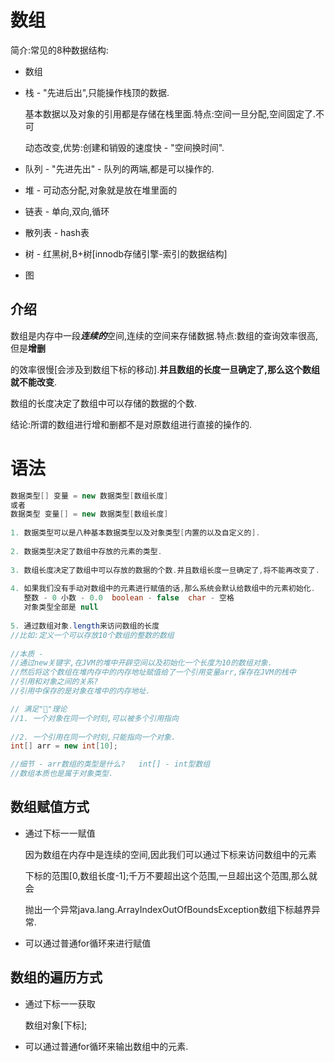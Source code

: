 # 数组

简介:常见的8种数据结构:

* 数组

* 栈 - "先进后出",只能操作栈顶的数据.

  基本数据以及对象的引用都是存储在栈里面.特点:空间一旦分配,空间固定了.不可

  动态改变,优势:创建和销毁的速度快 - "空间换时间".

* 队列 - "先进先出" - 队列的两端,都是可以操作的.

* 堆 - 可动态分配,对象就是放在堆里面的

* 链表 - 单向,双向,循环

* 散列表 - hash表

* 树 - 红黑树,B+树[innodb存储引擎-索引的数据结构]

* 图



## 介绍

数组是内存中一段***连续的***空间,连续的空间来存储数据.特点:数组的查询效率很高,但是**增删**

的效率很慢[会涉及到数组下标的移动].**并且数组的长度一旦确定了,那么这个数组就不能改变**.

数组的长度决定了数组中可以存储的数据的个数.

结论:所谓的数组进行增和删都不是对原数组进行直接的操作的.



# 语法

~~~java
数据类型[] 变量 = new 数据类型[数组长度]
或者
数据类型 变量[] = new 数据类型[数组长度]
  
1. 数据类型可以是八种基本数据类型以及对象类型[内置的以及自定义的].
  
2. 数据类型决定了数组中存放的元素的类型.
  
3. 数组长度决定了数组中可以存放的数据的个数.并且数组长度一旦确定了,将不能再改变了.
  
4. 如果我们没有手动对数组中的元素进行赋值的话,那么系统会默认给数组中的元素初始化.
   整数 - 0 小数 - 0.0  boolean - false  char - 空格   
   对象类型全部是 null
  
5. 通过数组对象.length来访问数组的长度
//比如:定义一个可以存放10个数组的整数的数组
  
//本质 - 
//通过new关键字,在JVM的堆中开辟空间以及初始化一个长度为10的数组对象.
//然后将这个数组在堆内存中的内存地址赋值给了一个引用变量arr,保存在JVM的栈中
//引用和对象之间的关系?
//引用中保存的是对象在堆中的内存地址.

// 满足"🎈"理论
//1. 一个对象在同一个时刻,可以被多个引用指向
  
//2. 一个引用在同一个时刻,只能指向一个对象.
int[] arr = new int[10];

//细节 - arr数组的类型是什么?   int[] - int型数组
//数组本质也是属于对象类型.
~~~



## 数组赋值方式

* 通过下标一一赋值

  因为数组在内存中是连续的空间,因此我们可以通过下标来访问数组中的元素

  下标的范围[0,数组长度-1];千万不要超出这个范围,一旦超出这个范围,那么就会

  抛出一个异常java.lang.ArrayIndexOutOfBoundsException数组下标越界异常.

* 可以通过普通for循环来进行赋值

## 数组的遍历方式

* 通过下标一一获取

  数组对象[下标];

* 可以通过普通for循环来输出数组中的元素.